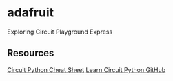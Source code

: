 # adafruit
Exploring Circuit Playground Express

## Resources
[Circuit Python Cheat Sheet](https://github.com/adafruit/awesome-circuitpython/blob/master/cheatsheet/CircuitPython_Cheatsheet.md)
[Learn Circuit Python GitHub](https://github.com/Codecademy/learn-circuitpython)
